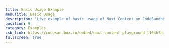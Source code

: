 ```yaml
---
title: Basic Usage Example
menuTitle: Basic Usage
description: 'Live example of basic usage of Nuxt Content on CodeSandbox.'
position: 9
category: Examples
csb_link: https://codesandbox.io/embed/nuxt-content-playground-l164h?hidenavigation=1&theme=dark
fullscreen: true
---
```


<code-sandbox :src="csb_link"></code-sandbox>
